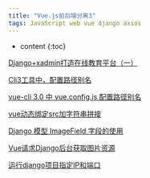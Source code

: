 ```yaml
---
title: "Vue.js前后端分离3"
tags: JavaScript web vue django axios
---
```






* content
{:toc}

[Django+xadmin打造在线教育平台（一）](https://www.cnblogs.com/derek1184405959/p/8590360.html)

[Cli3工具中，配置路径别名](https://blog.csdn.net/linfeng886/article/details/85800540)

[vue-cli 3.0 中 vue.config.js 配置路径别名](https://blog.csdn.net/yun_hou/article/details/86530164)

[vue动态绑定src加字符串拼接](https://www.cnblogs.com/dancer0321/p/10477065.html)

[Django 模型 ImageField 字段的使用](https://www.jianshu.com/p/91409ab30dc7)

[Vue请求Django后台获取图片资源](https://blog.csdn.net/qq_16687863/article/details/98597300)

[运行django项目指定IP和端口](https://blog.csdn.net/qq_24551305/article/details/84882635)
